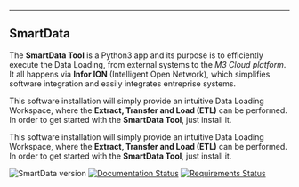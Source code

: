 --------------
SmartData
--------------

The **SmartData Tool** is a Python3 app and its purpose is to efficiently execute the Data Loading, from external systems to the *M3 Cloud platform*. It all happens via **Infor ION** (Intelligent Open Network), which simplifies software integration and easily integrates entreprise systems. 

This software installation will simply provide an intuitive Data Loading Workspace, where the **Extract, Transfer and Load (ETL)** can be performed. In order to get started with the **SmartData Tool**, just install it.

This software installation will simply provide an intuitive Data Loading
Workspace, where the **Extract, Transfer and Load (ETL)** can be performed. In
order to get started with the **SmartData Tool**, just install it.

![SmartData version](https://img.shields.io/badge/version-0.0.2-blue)
[![Documentation Status](https://readthedocs.org/projects/inforion/badge/?version=latest)](https://inforion.readthedocs.io/de/latest/?badge=latest)
[![Requirements Status](https://requires.io/github/Fellow-Consulting-AG/inforion/requirements.svg?branch=master)](https://requires.io/github/Fellow-Consulting-AG/inforion/requirements/?branch=master)

